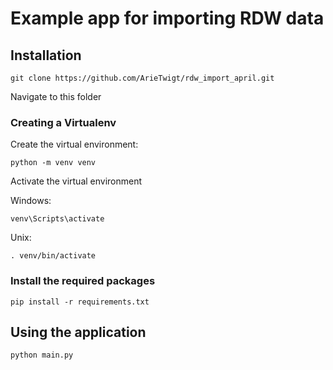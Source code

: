 # Example app for importing RDW data


## Installation

`git clone https://github.com/ArieTwigt/rdw_import_april.git`

Navigate to this folder


### Creating a Virtualenv


Create the virtual environment:

`python -m venv venv`

Activate the virtual environment

Windows:

`venv\Scripts\activate`

Unix:

`. venv/bin/activate`


### Install the required packages

`pip install -r requirements.txt`



## Using the application

`python main.py`